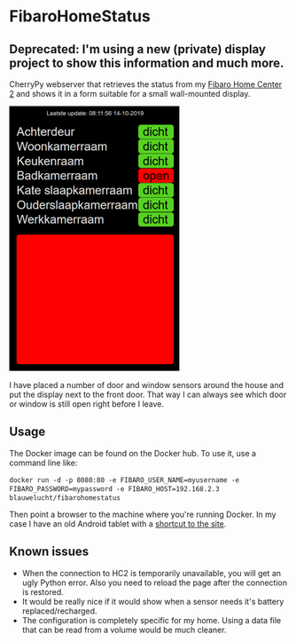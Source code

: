 # FibaroHomeStatus

## Deprecated: I'm using a new (private) display project to show this information and much more.

CherryPy webserver that retrieves the status from my [Fibaro Home Center 2](https://www.fibaro.com/en/products/home-center-2) and shows it in a form suitable for a small wall-mounted display. 

![screenshot](images/screenshot.png "Screenshot")

I have placed a number of door and window sensors around the house and put the display next to the front door. That way I can always see which door or window is still open right before I leave.

## Usage

The Docker image can be found on the Docker hub. To use it, use a command line like:

    docker run -d -p 8080:80 -e FIBARO_USER_NAME=myusername -e FIBARO_PASSWORD=mypassword -e FIBARO_HOST=192.168.2.3 blauwelucht/fibarohomestatus

Then point a browser to the machine where you're running Docker. In my case I have an old Android tablet with a [shortcut to the site](https://www.wikihow.com/Set-a-Bookmark-Shortcut-in-Your-Home-Screen-on-Android).

## Known issues

- When the connection to HC2 is temporarily unavailable, you will get an ugly Python error. Also you need to reload the page after the connection is restored.
- It would be really nice if it would show when a sensor needs it's battery replaced/recharged.
- The configuration is completely specific for my home. Using a data file that can be read from a volume would be much cleaner.
